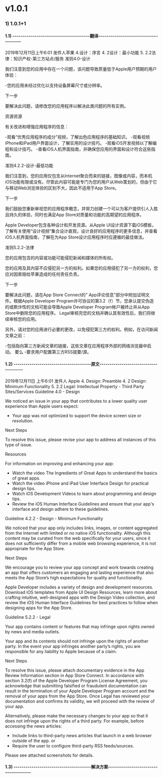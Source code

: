 # v1.0.1
### 1) 1.0.1+1
#### 1.1) ---------------------------------------翻译-------------------------------------- 
2019年12月11日上午6:01
发件人苹果
4.设计：序言
4. 2设计：最小功能
5. 2.2法律：知识产权-第三方站点/服务
准则4.0-设计


我们注意到您的应用中存在一个问题，该问题导致质量低于Apple用户预期的用户体验：

-您的应用未经过优化以支持设备屏幕尺寸或分辨率。

下一步

要解决此问题，请修改您的应用程序以解决此类问题的所有实例。

资源资源

有关改进和增强应用程序的信息：

-观看“优秀应用程序的成分”视频，了解出色应用程序的基础知识。
-观看视频iPhone和iPad用户界面设计，了解实用的设计技巧。
-观看iOS开发视频以了解编程和设计技巧。
-查看iOS人机界面指南，并确保您应用的界面和设计符合这些指南。

准则4.2.2-设计-最低功能


我们注意到，您的应用仅包含从Internet聚合而来的链接，图像或内容，而本机iOS功能有限或没有。尽管此内容可能是专门为您的用户从Web策划的，但由于它与移动Web浏览体验的区别不大，因此不适用于App Store。

下一步

我们鼓励您重新审视您的应用程序概念，并努力创建一个可以为客户提供引人入胜且持久的体验，同时也满足App Store对质量和功能的高期望的应用程序。

Apple Developer包含各种设计和开发资源。从Apple UI设计资源下载iOS模板，了解有关使用“设计视频”集合设计直观，设计良好的应用程序的更多信息，并查看iOS人机界面指南，了解在为App Store设计应用程序时应遵循的最佳做法。

准则5.2.2-法律


您的应用包含的内容或功能可能侵犯新闻和媒体的所有权。

您的应用及其内容不应侵犯另一方的权利。如果您的应用侵犯了另一方的权利，您应对因索赔给苹果造成的任何责任负责。

下一步

要解决此问题，请在App Store Connect的“ App评论信息”部分中附加证明文件。根据Apple Developer Program许可协议的第3.2（f）节，您承认提交伪造的或欺诈性的文档可能会导致Apple Developer Program帐户被终止并从App Store中删除您的应用程序。 Legal审核完您的文档并确认其有效性后，我们将继续审核您的应用。

另外，请对您的应用进行必要的更改，以免侵犯第三方的权利。例如，在访问新闻文章之前：

-包括指向第三方新闻文章的链接，这些文章在应用程序外部的网络浏览器中启动。
要么
-要求用户配置第三方RSS提要/源。


#### 1.2) ---------------------------------------原文-------------------------------------- 
2019年12月11日 上午6:01
发件人 Apple
4. Design: Preamble
4. 2 Design: Minimum Functionality
5. 2.2 Legal: Intellectual Property - Third Party Sites/Services
Guideline 4.0 - Design


We noticed an issue in your app that contributes to a lower quality user experience than Apple users expect:

- Your app was not optimized to support the device screen size or resolution. 

Next Steps

To resolve this issue, please revise your app to address all instances of this type of issue.

Resources

For information on improving and enhancing your app:

- Watch the video The Ingredients of Great Apps to understand the basics of great apps.
- Watch the video iPhone and iPad User Interface Design for practical design tips.
- Watch iOS Development Videos to learn about programming and design tips.
- Review the iOS Human Interface Guidelines and ensure that your app's interface and design adhere to these guidelines.

Guideline 4.2.2 - Design - Minimum Functionality


We noticed that your app only includes links, images, or content aggregated from the Internet with limited or no native iOS functionality. Although this content may be curated from the web specifically for your users, since it does not sufficiently differ from a mobile web browsing experience, it is not appropriate for the App Store.

Next Steps

We encourage you to review your app concept and work towards creating an app that offers customers an engaging and lasting experience that also meets the App Store’s high expectations for quality and functionality.

Apple Developer includes a variety of design and development resources. Download iOS templates from Apple UI Design Resources, learn more about crafting intuitive, well-designed apps with the Design Video collection, and review the iOS Human Interface Guidelines for best practices to follow when designing apps for the App Store.

Guideline 5.2.2 - Legal


Your app contains content or features that may infringe upon rights owned by news and media outlets.

Your app and its contents should not infringe upon the rights of another party. In the event your app infringes another party’s rights, you are responsible for any liability to Apple because of a claim.

Next Steps

To resolve this issue, please attach documentary evidence in the App Review Information section in App Store Connect. In accordance with section 3.2(f) of the Apple Developer Program License Agreement, you acknowledge that submitting falsified or fraudulent documentation can result in the termination of your Apple Developer Program account and the removal of your apps from the App Store. Once Legal has reviewed your documentation and confirms its validity, we will proceed with the review of your app.

Alternatively, please make the necessary changes to your app so that it does not infringe upon the rights of a third party. For example, before accessing the news articles:

- Include links to third-party news articles that launch in a web browser outside of the app.
or
- Require the user to configure third-party RSS feeds/sources.

Please see attached screenshots for details.
#### 1.3) ---------------------------------------解决方案-------------------------------------- 


